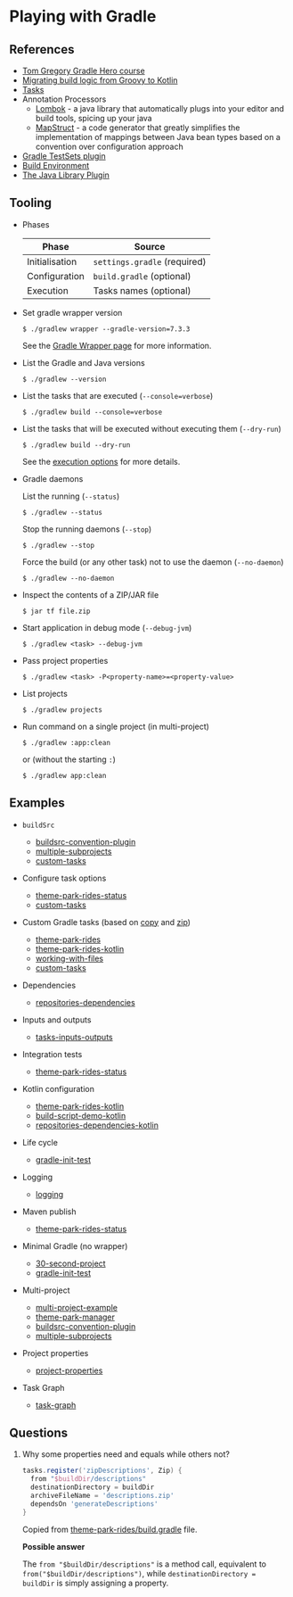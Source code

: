 # Playing with Gradle

## References

- [Tom Gregory Gradle Hero course](https://learn.tomgregory.com/courses/gradle-hero)
- [Migrating build logic from Groovy to Kotlin](https://docs.gradle.org/current/userguide/migrating_from_groovy_to_kotlin_dsl.html)
- [Tasks](https://docs.gradle.org/current/dsl/org.gradle.api.Task.html)
- Annotation Processors
    - [Lombok](https://projectlombok.org/) - a java library that automatically plugs into your editor and build tools,
      spicing up your java
    - [MapStruct](https://mapstruct.org/) - a code generator that greatly simplifies the implementation of mappings
      between Java bean types based on a convention over configuration approach
- [Gradle TestSets plugin](https://github.com/unbroken-dome/gradle-testsets-plugin)
- [Build Environment](https://docs.gradle.org/current/userguide/build_environment.html)
- [The Java Library Plugin](https://docs.gradle.org/current/userguide/java_library_plugin.html)

## Tooling

- Phases

  | Phase          | Source                       |
  |----------------|------------------------------|
  | Initialisation | `settings.gradle` (required) |
  | Configuration  | `build.gradle` (optional)    |
  | Execution      | Tasks names (optional)       |

- Set gradle wrapper version

  ```shell
  $ ./gradlew wrapper --gradle-version=7.3.3
  ```

  See the [Gradle Wrapper page](https://docs.gradle.org/current/userguide/gradle_wrapper.html) for more information.

- List the Gradle and Java versions

  ```shell
  $ ./gradlew --version
  ```

- List the tasks that are executed (`--console=verbose`)

  ```shell
  $ ./gradlew build --console=verbose
  ```

- List the tasks that will be executed without executing them (`--dry-run`)

  ```shell
  $ ./gradlew build --dry-run
  ```

  See
  the [execution options](https://docs.gradle.org/current/userguide/command_line_interface.html#sec:command_line_execution_options)
  for more details.

- Gradle daemons

  List the running (`--status`)

  ```shell
  $ ./gradlew --status
  ```

  Stop the running daemons (`--stop`)

  ```shell
  $ ./gradlew --stop
  ```

  Force the build (or any other task) not to use the daemon (`--no-daemon`)

  ```shell
  $ ./gradlew --no-daemon
  ```

- Inspect the contents of a ZIP/JAR file

  ```shell
  $ jar tf file.zip
  ```

- Start application in debug mode (`--debug-jvm`)

  ```shell
  $ ./gradlew <task> --debug-jvm
  ```

- Pass project properties

  ```shell
  $ ./gradlew <task> -P<property-name>=<property-value>
  ```

- List projects

  ```shell
  $ ./gradlew projects
  ```

- Run command on a single project (in multi-project)

  ```shell
  $ ./gradlew :app:clean
  ```

  or (without the starting `:`)

  ```shell
  $ ./gradlew app:clean
  ```

## Examples

- `buildSrc`

    - [buildsrc-convention-plugin](buildsrc-convention-plugin)
    - [multiple-subprojects](multiple-subprojects)
    - [custom-tasks](custom-tasks)

- Configure task options

    - [theme-park-rides-status](theme-park-rides-status)
    - [custom-tasks](custom-tasks)

- Custom Gradle tasks (based on [copy](https://docs.gradle.org/current/dsl/org.gradle.api.tasks.Copy.html)
  and [zip](https://docs.gradle.org/current/dsl/org.gradle.api.tasks.bundling.Zip.html))

    - [theme-park-rides](theme-park-rides)
    - [theme-park-rides-kotlin](theme-park-rides-kotlin)
    - [working-with-files](working-with-files)
    - [custom-tasks](custom-tasks)

- Dependencies

    - [repositories-dependencies](repositories-dependencies)

- Inputs and outputs

    - [tasks-inputs-outputs](tasks-inputs-outputs)

- Integration tests

    - [theme-park-rides-status](theme-park-rides-status)

- Kotlin configuration

    - [theme-park-rides-kotlin](theme-park-rides-kotlin)
    - [build-script-demo-kotlin](build-script-demo-kotlin)
    - [repositories-dependencies-kotlin](repositories-dependencies-kotlin)

- Life cycle

    - [gradle-init-test](gradle-init-test)

- Logging

    - [logging](logging)

- Maven publish

    - [theme-park-rides-status](theme-park-rides-status)

- Minimal Gradle (no wrapper)

    - [30-second-project](30-second-project)
    - [gradle-init-test](gradle-init-test)

- Multi-project

    - [multi-project-example](multi-project-example)
    - [theme-park-manager](theme-park-manager)
    - [buildsrc-convention-plugin](buildsrc-convention-plugin)
    - [multiple-subprojects](multiple-subprojects)

- Project properties

    - [project-properties](project-properties)

- Task Graph

    - [task-graph](task-graph)

## Questions

1. Why some properties need and equals while others not?

   ```groovy
   tasks.register('zipDescriptions', Zip) {
     from "$buildDir/descriptions"
     destinationDirectory = buildDir
     archiveFileName = 'descriptions.zip'
     dependsOn 'generateDescriptions'
   }
   ```

   Copied from [theme-park-rides/build.gradle](theme-park-rides/build.gradle) file.

   **Possible answer**

   The `from "$buildDir/descriptions"` is a method call, equivalent to `from("$buildDir/descriptions")`,
   while `destinationDirectory = buildDir` is simply assigning a property.
